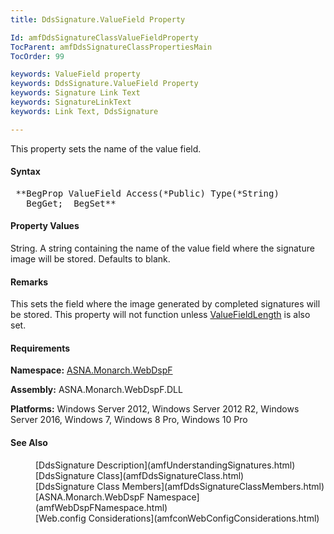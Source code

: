 ```yaml
---
title: DdsSignature.ValueField Property

Id: amfDdsSignatureClassValueFieldProperty
TocParent: amfDdsSignatureClassPropertiesMain
TocOrder: 99

keywords: ValueField property
keywords: DdsSignature.ValueField Property
keywords: Signature Link Text
keywords: SignatureLinkText
keywords: Link Text, DdsSignature

---
```


This property sets the name of the value field.

#### Syntax
<pre class="prettyprint"> **BegProp ValueField Access(*Public) Type(*String)
   BegGet;  BegSet** </pre>

#### Property Values
String. A string containing the name of the value field where the signature image will be stored. Defaults to blank.

#### Remarks
This sets the field where the image generated by completed signatures will be stored. This property will not function unless [ValueFieldLength](amfddsSignaturClassValueFieldLengthProperty.html) is also set.

#### Requirements
**Namespace:** [ASNA.Monarch.WebDspF](amfWebDspFNamespace.html)

**Assembly:** ASNA.Monarch.WebDspF.DLL

**Platforms:** Windows Server 2012, Windows Server 2012 R2, Windows Server 2016, Windows 7, Windows 8 Pro, Windows 10 Pro

#### See Also
<dl>
        <dd>[DdsSignature Description](amfUnderstandingSignatures.html)</dd>
        <dd>[DdsSignature Class](amfDdsSignatureClass.html)</dd>
        <dd>[DdsSignature Class Members](amfDdsSignatureClassMembers.html)</dd>
        <dd>[ASNA.Monarch.WebDspF Namespace](amfWebDspFNamespace.html)</dd>
        <dd>[Web.config Considerations](amfconWebConfigConsiderations.html)</dd>
</dl>

